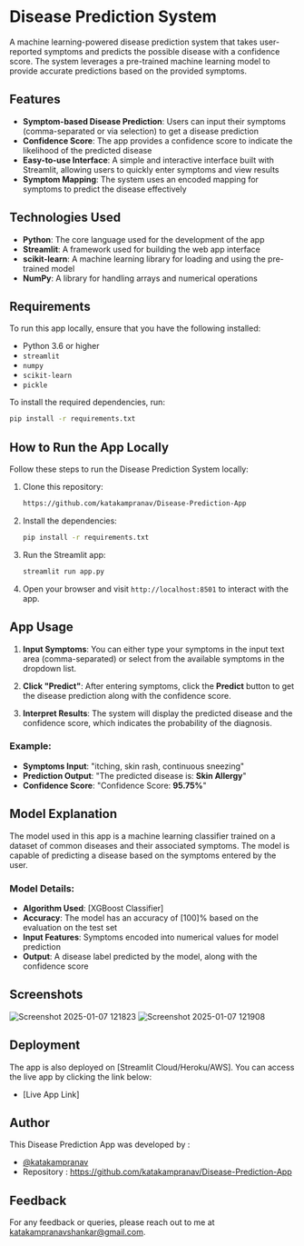 # Disease Prediction System

A machine learning-powered disease prediction system that takes user-reported symptoms and predicts the possible disease with a confidence score. The system leverages a pre-trained machine learning model to provide accurate predictions based on the provided symptoms.

## Features

- **Symptom-based Disease Prediction**: Users can input their symptoms (comma-separated or via selection) to get a disease prediction
- **Confidence Score**: The app provides a confidence score to indicate the likelihood of the predicted disease
- **Easy-to-use Interface**: A simple and interactive interface built with Streamlit, allowing users to quickly enter symptoms and view results
- **Symptom Mapping**: The system uses an encoded mapping for symptoms to predict the disease effectively

## Technologies Used

- **Python**: The core language used for the development of the app
- **Streamlit**: A framework used for building the web app interface
- **scikit-learn**: A machine learning library for loading and using the pre-trained model
- **NumPy**: A library for handling arrays and numerical operations

## Requirements

To run this app locally, ensure that you have the following installed:

- Python 3.6 or higher
- `streamlit`
- `numpy`
- `scikit-learn`
- `pickle`

To install the required dependencies, run:

```bash
pip install -r requirements.txt
```

## How to Run the App Locally

Follow these steps to run the Disease Prediction System locally:

1. Clone this repository:
   ```bash
   https://github.com/katakampranav/Disease-Prediction-App
   ```

2. Install the dependencies:
   ```bash
   pip install -r requirements.txt
   ```

3. Run the Streamlit app:
   ```bash
   streamlit run app.py
   ```

4. Open your browser and visit `http://localhost:8501` to interact with the app.

## App Usage

1. **Input Symptoms**: You can either type your symptoms in the input text area (comma-separated) or select from the available symptoms in the dropdown list.

2. **Click "Predict"**: After entering symptoms, click the **Predict** button to get the disease prediction along with the confidence score.

3. **Interpret Results**: The system will display the predicted disease and the confidence score, which indicates the probability of the diagnosis.

### Example:

- **Symptoms Input**: "itching, skin rash, continuous sneezing"
- **Prediction Output**: "The predicted disease is: **Skin Allergy**"
- **Confidence Score**: "Confidence Score: **95.75%**"

## Model Explanation

The model used in this app is a machine learning classifier trained on a dataset of common diseases and their associated symptoms. The model is capable of predicting a disease based on the symptoms entered by the user.

### Model Details:

- **Algorithm Used**: [XGBoost Classifier]
- **Accuracy**: The model has an accuracy of [100]% based on the evaluation on the test set
- **Input Features**: Symptoms encoded into numerical values for model prediction
- **Output**: A disease label predicted by the model, along with the confidence score

## Screenshots

![Screenshot 2025-01-07 121823](https://github.com/user-attachments/assets/cb740ce8-b00a-40d1-9494-704270f1cb01)
![Screenshot 2025-01-07 121908](https://github.com/user-attachments/assets/9147fbfc-a031-4519-b641-bc29fc301441)


## Deployment

The app is also deployed on [Streamlit Cloud/Heroku/AWS]. You can access the live app by clicking the link below:

- [Live App Link]

## Author

This Disease Prediction App was developed by :
-	[@katakampranav](https://github.com/katakampranav)
-	Repository : https://github.com/katakampranav/Disease-Prediction-App

## Feedback

For any feedback or queries, please reach out to me at katakampranavshankar@gmail.com.
